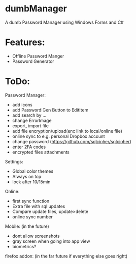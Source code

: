 # dumbManager
A dumb Password Manager using Windows Forms and C#


# Features:
- Offline Password Manger
- Password Generator

# ToDo:

Password Manager:
- add icons
- add Password Gen Button to EditItem
- add search by ...
- change ErrorImage
- export, import file
- add file encryption/upload(enc link to local/online file)
- online sync to e.g. personal Dropbox account
- change password (https://github.com/sqlcipher/sqlcipher)
- enter 2FA codes
- encrypted files attachments

Settings:
- Global color themes
- Always on top
- lock after 10/15min


Online: 
- first sync function
- Extra file with sql updates 
- Compare update files, update>delete
 - online sync number




Mobile: (in the future)
- dont allow screenshots
- gray screen when going into app view
- biometrics?


firefox addon: (in the far future if everything else goes right)




  

